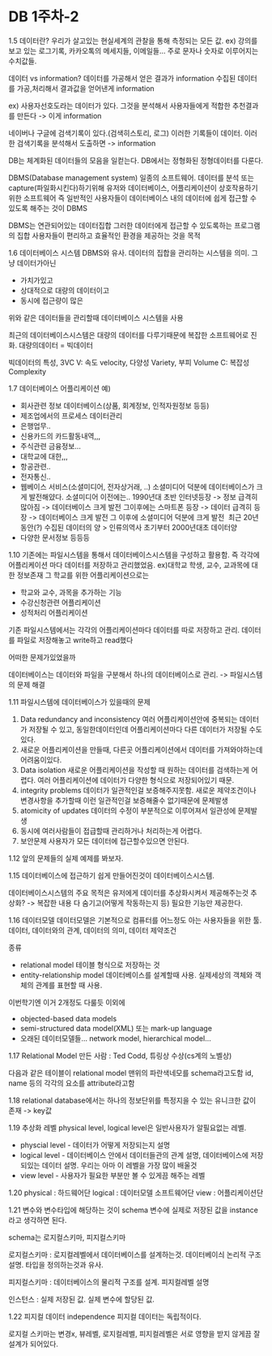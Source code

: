 # DB 1주차-2

1.5
데이터란?
우리가 살고있는 현실세계의 관찰을 통해 측정되는 모든 값.
ex) 강의를 보고 있는 로그기록, 카카오톡의 메세지들, 이메일들…
주로 문자나 숫자로 이루어지는 수치값들.

데이터 vs information?
데이터를 가공해서 얻은 결과가 information
수집된 데이터를 가공,처리해서 결과값을 얻어낸게 information

ex)
사용자선호도라는 데이터가 있다.
그것을 분석해서 사용자들에게 적합한 추천결과를 만든다 -> 이게 information

네이버나 구글에 검색기록이 있다.(검색히스토리, 로그)
이러한 기록들이 데이터.
이러한 검색기록을 분석해서 도출하면 -> information

DB는 체계화된 데이터들의 모음을 일컫는다.
DB에서는 정형화된 정형데이터를 다룬다.

DBMS(Database management system)
일종의 소프트웨어.
데이터를 분석 또는 capture(파일화시킨다)하기위해 유저와 데이터베이스, 어플리케이션이 상호작용하기위한 소프트웨어
즉
일반적인 사용자들이 데이터베이스 내의 데이터에 쉽게 접근할 수 있도록 해주는 것이 DBMS

DBMS는 
연관되어있는 데이터집합
그러한 데이터에게 접근할 수 있도록하는 프로그램의 집합
사용자들이 편리하고 효율적인 환경을 제공하는 것을 목적

1.6
데이터베이스 시스템
DBMS와 유사.
데이터의 집합을 관리하는 시스템을 의미.
그냥 데이터가아닌
- 가치가있고
- 상대적으로 대량의 데이터이고
- 동시에 접근량이 많은

위와 같은 데이터들을 관리할때 데이터베이스 시스템을 사용

최근의 데이터베이스시스템은 대량의 데이터를 다루기때문에 복잡한 소프트웨어로 진화.
대량의데이터 = 빅데이터

빅데이터의 특성, 3VC
V: 속도 velocity, 다양성 Variety, 부피 Volume
C: 복잡성 Complexity

1.7
데이터베이스 어플리케이션 예)
- 회사관련 정보 데이터베이스(상품, 회계정보, 인적자원정보 등등)
- 제조업에서의 프로세스 데이터관리
- 은행업무..
- 신용카드의 카드활동내역,,,
- 주식관련 금융정보…
- 대학교에 대한,,,
- 항공관련..
- 전자통신..
- 웹베이스 서비스(소셜미디어, 전자상거래, ..) 소셜미디어 덕분에 데이터베이스가 크게 발전해얐다. 소셜미디어 이전에는.. 1990년대 초반 인터넷등장 -> 정보 급격히 많아짐 -> 데이터베이스 크게 발전 그이후에는 스마트폰 등장 -> 데이터 급격히 등장 -> 데이터베이스 크게 발전 그 이후에 소셜미디어 덕분에 크게 발전  최근 20년동안(?) 수집된 데이터의 양 > 인류의역사 초기부터 2000년대초 데이터양
- 다양한 문서정보 등등등

1.10
기존에는 파일시스템을 통해서 데이터베이스시스템을 구성하고 활용함.
즉 각각에 어플리케이션 마다 데이터를 저장하고 관리했었음.
ex)대학교
학생, 교수, 교과목에 대한 정보존재
그 학교를 위한 어플리케이션으로는
- 학교와 교수, 과목을 추가하는 기능
- 수강신청관련 어플리케이션
- 성적처리 어플리케이션

기존 파일시스템에서는 각각의 어플리케이션마다 데이터를 따로 저장하고 관리.
데이터를 파일로 저장해놓고 write하고 read했다

어떠한 문제가있었을까

데이터베이스는 데이터와 파일을 구분해서 하나의 데이터베이스로 관리. -> 파일시스템의 문제 해결

1.11
파일시스템에 데이터베이스가 있을때의 문제
1. Data redundancy and inconsistency 여러 어플리케이션안에 중복되는 데이터가 저장될 수 있고, 동일한데이터인데 어플리케이션마다 다른 데이터가 저장될 수도 있다.
2. 새로운 어플리케이션을 만들때, 다른곳 어플리케이션에서 데이터를 가져와야하는데 어려움이있다.
3. Data isolation 새로운 어플리케이션을 작성할 때 원하는 데이터를 검색하는게 어렵다. 여러 어플리케이션에 데이터가 다양한 형식으로 저장되어있기 때문.
4. integrity problems 데이터가 일관적인걸 보증해주지못함. 새로운 제약조건이나 변경사항을 추가할때 이런 일관적인걸 보증해줄수 없기때문에 문제발생
5. atomicity of updates 데이터의 수정이 부분적으로 이루어져서 일관성에 문제발생
6. 동시에 여러사람들이 접급할때 관리하거나 처리하는게 어렵다.
7. 보안문제 사용자가 모든 데이터에 접근할수있으면 안된다.

1.12
앞의 문제들의 실제 예제를 봐보자.

1.15
데이터베이스에 접근하기 쉽게 만들어진것이 데이터베이스시스템.

데이터베이스시스템의 주요 목적은 유저에게 데이터를 추상화시켜서 제공해주는것
추상화? -> 복잡한 내용 다 숨기고(어떻게 작동하는지 등) 필요한 기능만 제공한다.

1.16
데이터모델
데이터모델은 기본적으로 컴퓨터를 어느정도 아는 사용자들을 위한 툴.
데이터, 데이터와의 관계, 데이터의 의미, 데이터 제약조건

종류
- relational model 테이블 형식으로 저장하는 것
- entity-relationship model 데이터베이스를 설계할때 사용. 실제세상의 객체와 객체의 관계를 표현할 때 사용.

이번학기엔 이거 2개정도 다룰듯
이외에
- objected-based data models
- semi-structured data model(XML) 또는 mark-up language
- 오래된 데이터모델들… network model, hierarchical model…

1.17
Relational Model
만든 사람 : Ted Codd, 튜링상 수상(cs계의 노벨상)

다음과 같은 테이블이 relational model
맨위의 파란색네모를 schema라고도함
id, name 등의 각각의 요소를 attribute라고함

1.18
relational database에서는 하나의 정보단위를 특정지을 수 있는 유니크한 값이 존재 -> key값

1.19 추상화 레벨
physical level, logical level은 일반사용자가 알필요없는 레벨.
- physcial level - 데이터가 어떻게 저장되는지 설명
- logical level - 데이터베이스 안에서 데이터들관의 관계 설명, 데이터베이스에 저장되있는 데이터 설명. 우리는 아마 이 레벨을 가장 많이 배울것
- view level - 사용자가 필요한 부분만 볼 수 있게끔 해주는 레벨

1.20
physical : 하드웨어단
logical : 데이터모델 소프트웨어단
view : 어플리케이션단

1.21
변수와 변수타입에 해당하는 것이 schema
변수에 실제로 저장된 값을 instance라고 생각하면 된다.

schema는 로지컬스키마, 피지컬스키마

로지컬스키마 : 로지컬레벨에서 데이터베이스를 설계하는것. 데이터베이싀 논리적 구조 설명.
타입을 정의하는것과 유사.

피지컬스키마 : 데이터베이스의 물리적 구조를 설계.
피지컬레벨 설명

인스턴스 : 실제 저장된 값. 실제 변수에 할당된 값.

1.22
피지컬 데이터 independence
피지컬 데이터는 독립적이다.

로지컬 스키마는 변경x, 
뷰레벨, 로지컬레벨, 피지컬레벨은 서로 영향을 받지 않게끔 잘 설계가 되어있다.
